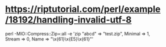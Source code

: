# https://riptutorial.com/perl/example/18192/handling-invalid-utf-8

perl -MIO::Compress::Zip=:all -e 'zip \"abcd" => "test.zip", Minimal => 1, Stream => 0, Name => "\x{61}\x{E5}\x{61}"'